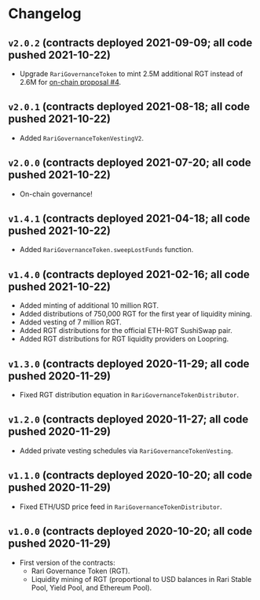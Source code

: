 # Changelog

## `v2.0.2` (contracts deployed 2021-09-09; all code pushed 2021-10-22)

* Upgrade `RariGovernanceToken` to mint 2.5M additional RGT instead of 2.6M for [on-chain proposal #4](https://www.withtally.com/governance/rari/proposal/4).

## `v2.0.1` (contracts deployed 2021-08-18; all code pushed 2021-10-22)

* Added `RariGovernanceTokenVestingV2`.

## `v2.0.0` (contracts deployed 2021-07-20; all code pushed 2021-10-22)

* On-chain governance!

## `v1.4.1` (contracts deployed 2021-04-18; all code pushed 2021-10-22)

* Added `RariGovernanceToken.sweepLostFunds` function.

## `v1.4.0` (contracts deployed 2021-02-16; all code pushed 2021-10-22)

* Added minting of additional 10 million RGT.
* Added distributions of 750,000 RGT for the first year of liquidity mining.
* Added vesting of 7 million RGT.
* Added RGT distributions for the official ETH-RGT SushiSwap pair.
* Added RGT distributions for RGT liquidity providers on Loopring.

## `v1.3.0` (contracts deployed 2020-11-29; all code pushed 2020-11-29)

* Fixed RGT distribution equation in `RariGovernanceTokenDistributor`.

## `v1.2.0` (contracts deployed 2020-11-27; all code pushed 2020-11-29)

* Added private vesting schedules via `RariGovernanceTokenVesting`.

## `v1.1.0` (contracts deployed 2020-10-20; all code pushed 2020-11-29)

* Fixed ETH/USD price feed in `RariGovernanceTokenDistributor`.

## `v1.0.0` (contracts deployed 2020-10-20; all code pushed 2020-11-29)

* First version of the contracts:
    * Rari Governance Token (RGT).
    * Liquidity mining of RGT (proportional to USD balances in Rari Stable Pool, Yield Pool, and Ethereum Pool).
